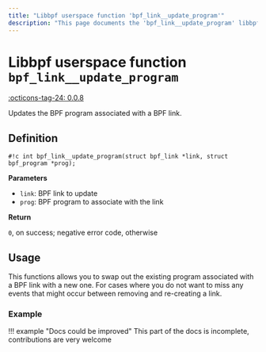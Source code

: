 ```yaml
---
title: "Libbpf userspace function 'bpf_link__update_program'"
description: "This page documents the 'bpf_link__update_program' libbpf userspace function, including its definition, usage, and examples."
---
```

# Libbpf userspace function `bpf_link__update_program`

<!-- [LIBBPF_TAG] -->
[:octicons-tag-24: 0.0.8](https://github.com/libbpf/libbpf/releases/tag/v0.0.8)
<!-- [/LIBBPF_TAG] -->

Updates the BPF program associated with a BPF link.

## Definition

`#!c int bpf_link__update_program(struct bpf_link *link, struct bpf_program *prog);`

**Parameters**

- `link`: BPF link to update
- `prog`: BPF program to associate with the link

**Return**

`0`, on success; negative error code, otherwise

## Usage

This functions allows you to swap out the existing program associated with a BPF link with a new one. For cases where you do not want to miss any events that might occur between removing and re-creating a link.

### Example

!!! example "Docs could be improved"
    This part of the docs is incomplete, contributions are very welcome
